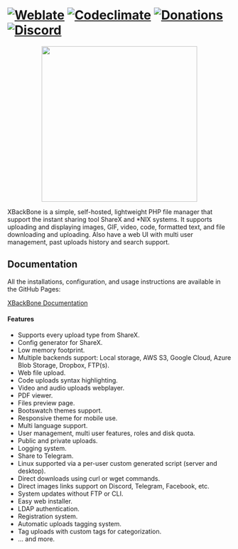 
# <a href="https://hosted.weblate.org/engage/xbackbone/?utm_source=widget"><img src="https://hosted.weblate.org/widgets/xbackbone/-/xbackbone/svg-badge.svg" alt="Weblate"></a> <a href="https://codeclimate.com/github/SergiX44/XBackBone/maintainability"><img src="https://api.codeclimate.com/v1/badges/bf8ee4a8df9c9f0dfa08/maintainability" alt="Codeclimate"></a> <a href="http://bit.ly/XBackBonePaypal"><img src="https://img.shields.io/badge/donate-PayPal-yellow" alt="Donations"></a> <a href="https://discord.gg/ksPfXFbhDF"><img src="https://img.shields.io/discord/780922715393359904?label=discord%20chat" alt="Discord"></a>

<p align="center">
  <img src=".github/xbackbone.png" width="350px">
</p>

XBackBone is a simple, self-hosted, lightweight PHP file manager that support the instant sharing tool ShareX and *NIX systems. It supports uploading and displaying images, GIF, video, code, formatted text, and file downloading and uploading. Also have a web UI with multi user management, past uploads history and search support.


## Documentation
All the installations, configuration, and usage instructions are available in the GitHub Pages:

[XBackBone Documentation](https://sergix44.github.io/XBackBone/)

#### Features

+ Supports every upload type from ShareX.
+ Config generator for ShareX.
+ Low memory footprint.
+ Multiple backends support: Local storage, AWS S3, Google Cloud, Azure Blob Storage, Dropbox, FTP(s).
+ Web file upload.
+ Code uploads syntax highlighting.
+ Video and audio uploads webplayer.
+ PDF viewer.
+ Files preview page.
+ Bootswatch themes support.
+ Responsive theme for mobile use.
+ Multi language support.
+ User management, multi user features, roles and disk quota.
+ Public and private uploads.
+ Logging system.
+ Share to Telegram.
+ Linux supported via a per-user custom generated script (server and desktop).
+ Direct downloads using curl or wget commands.
+ Direct images links support on Discord, Telegram, Facebook, etc.
+ System updates without FTP or CLI.
+ Easy web installer.
+ LDAP authentication.
+ Registration system.
+ Automatic uploads tagging system.
+ Tag uploads with custom tags for categorization.
+ ... and more.

